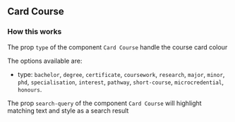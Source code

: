 ## Card Course

### How this works

The prop `type` of the component `Card Course` handle the course card colour

The options available are:

- type: `bachelor`, `degree`, `certificate`, `coursework`, `research`, `major`, `minor`, `phd`, `specialisation`, `interest`, `pathway`, `short-course`, `microcredential`, `honours`.

The prop `search-query` of the component `Card Course` will highlight matching text and style as a search result